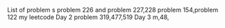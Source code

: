 List of problem s
problem 226 and problem 227,228
problem 154,problem 122
my leetcode
Day 2
problem 319,477,519
Day 3 m,48,
 
